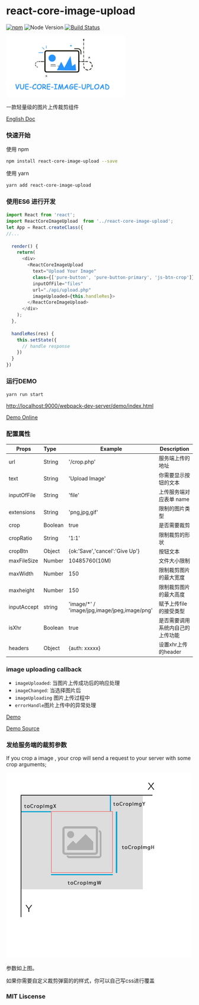 # react-core-image-upload

[![npm](https://img.shields.io/npm/v/react-core-image-upload.svg?maxAge=2592000)]()
![Node Version](https://img.shields.io/node/v/react-core-image-upload.svg "Node Version")
[![Build Status](https://travis-ci.org/Vanthink-UED/react-core-image-upload.svg?branch=master)](https://travis-ci.org/Vanthink-UED/react-core-image-upload)

<img src="./shots/react-core-image-upload.jpg" width="320" />

一款轻量级的图片上传裁剪组件

[English Doc]('./README.md')


### 快速开始
使用 npm
```bash
npm install react-core-image-upload --save
```

使用 yarn
``` bash
yarn add react-core-image-upload
```

### 使用ES6 进行开发
``` js
import React from 'react';
import ReactCoreImageUpload  from '../react-core-image-upload';
let App = React.createClass({ 
//...

  render() {
    return(
      <div>
        <ReactCoreImageUpload 
          text="Upload Your Image"
          class={['pure-button', 'pure-button-primary', 'js-btn-crop']} 
          inputOfFile="files"
          url="./api/upload.php"
          imageUploaded={this.handleRes}>
        </ReactCoreImageUpload>
      </div>
    );
  },
  
  handleRes(res) {
    this.setState({
      // handle response
    })
  }
})

```



### 运行DEMO
``` bash
yarn run start
```
[http://localhost:9000/webpack-dev-server/demo/index.html](http://localhost:9000/webpack-dev-server/demo/index.html)

[Demo Online](http://vanthink-ued.github.io/react-core-image-upload/upload.html)

### 配置属性

| Props        | Type         | Example  | Description  |
| ------------- |:----------| ---------|--------------|
| url     | String | '/crop.php' | 服务端上传的地址 |
| text      | String      |  'Upload Image' | 你需要显示按钮的文本 |
| inputOfFile | String     |   'file' | 	上传服务端对应表单 name |
| extensions | String   |    'png,jpg,gif' | 限制的图片类型 |
| crop | Boolean   |   true | 是否需要裁剪 |
| cropRatio | String   |   '1:1' | 限制裁剪的形状|
| cropBtn | Object   |   {ok:'Save','cancel':'Give Up'} |按钮文本|
| maxFileSize | Number   |   10485760(10M) | 文件大小限制|
| maxWidth | Number   |   150 | 限制裁剪图片的最大宽度|
| maxheight | Number   |   150 | 限制裁剪图片的最大高度|
| inputAccept | string   |  'image/*' / 'image/jpg,image/jpeg,image/png' | 赋予上传file的接受类型|
| isXhr | Boolean  | true  |  是否需要调用系统内自己的上传功能 
| headers | Object  | {auth: xxxxx}  |  设置xhr上传 的header

### image uploading callback

+ `imageUploaded`:  当图片上传成功后的响应处理
+ `imageChanged`: 当选择图片后
+ `imageUploading` 图片上传过程中
+ `errorHandle`图片上传中的异常处理


[Demo](http://vanthink-ued.github.io/react-core-image-upload/upload.html)

[Demo Source](https://github.com/Vanthink-UED/react-core-image-upload/blob/master/src/components/contents.js)


### 发给服务端的裁剪参数

If you crop a image , your crop will send a request to your server with some crop arguments;

                        
<img src="./shots/vuedba0ed377b88fc84d51026310efcb255b.png" />

参数如上图。

如果你需要自定义裁剪弹窗的的样式，你可以自己写css进行覆盖

### MIT Liscense 